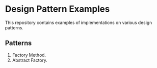 # Design Pattern Examples
This repository contains examples of implementations on various design patterns.

## Patterns
1. Factory Method.
1. Abstract Factory.